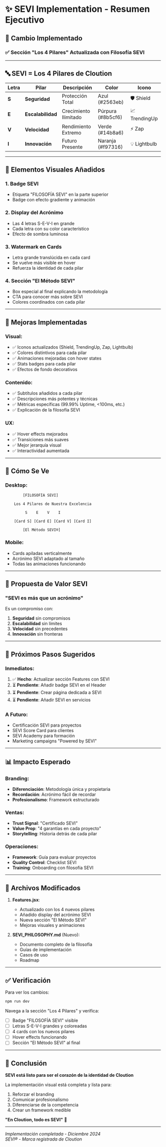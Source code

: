 # ✨ SEVI Implementation - Resumen Ejecutivo

## 🎯 Cambio Implementado

### ✅ **Sección "Los 4 Pilares" Actualizada con Filosofía SEVI**

---

## 🔤 SEVI = Los 4 Pilares de Cloution

| Letra | Pilar | Descripción | Color | Icono |
|-------|-------|-------------|-------|-------|
| **S** | **Seguridad** | Protección Total | Azul (#2563eb) | 🛡️ Shield |
| **E** | **Escalabilidad** | Crecimiento Ilimitado | Púrpura (#8b5cf6) | 📈 TrendingUp |
| **V** | **Velocidad** | Rendimiento Extremo | Verde (#14b8a6) | ⚡ Zap |
| **I** | **Innovación** | Futuro Presente | Naranja (#f97316) | 💡 Lightbulb |

---

## 🎨 Elementos Visuales Añadidos

### 1. **Badge SEVI**
- Etiqueta "FILOSOFÍA SEVI" en la parte superior
- Badge con efecto gradiente y animación

### 2. **Display del Acrónimo**
- Las 4 letras S-E-V-I en grande
- Cada letra con su color característico
- Efecto de sombra luminosa

### 3. **Watermark en Cards**
- Letra grande translúcida en cada card
- Se vuelve más visible en hover
- Refuerza la identidad de cada pilar

### 4. **Sección "El Método SEVI"**
- Box especial al final explicando la metodología
- CTA para conocer más sobre SEVI
- Colores coordinados con cada pilar

---

## 🚀 Mejoras Implementadas

### Visual:
- ✅ Iconos actualizados (Shield, TrendingUp, Zap, Lightbulb)
- ✅ Colores distintivos para cada pilar
- ✅ Animaciones mejoradas con hover states
- ✅ Stats badges para cada pilar
- ✅ Efectos de fondo decorativos

### Contenido:
- ✅ Subtítulos añadidos a cada pilar
- ✅ Descripciones más potentes y técnicas
- ✅ Métricas específicas (99.99% Uptime, <100ms, etc.)
- ✅ Explicación de la filosofía SEVI

### UX:
- ✅ Hover effects mejorados
- ✅ Transiciones más suaves
- ✅ Mejor jerarquía visual
- ✅ Interactividad aumentada

---

## 📱 Cómo Se Ve

### Desktop:
```
        [FILOSOFÍA SEVI]
    
    Los 4 Pilares de Nuestra Excelencia
    
         S    E    V    I
    
    [Card S] [Card E] [Card V] [Card I]
    
        [El Método SEVI®]
```

### Mobile:
- Cards apiladas verticalmente
- Acrónimo SEVI adaptado al tamaño
- Todas las animaciones funcionando

---

## 💼 Propuesta de Valor SEVI

### **"SEVI es más que un acrónimo"**

Es un compromiso con:
1. **Seguridad** sin compromisos
2. **Escalabilidad** sin límites
3. **Velocidad** sin precedentes
4. **Innovación** sin fronteras

---

## 🎯 Próximos Pasos Sugeridos

### Inmediatos:
1. ✅ **Hecho**: Actualizar sección Features con SEVI
2. ⏳ **Pendiente**: Añadir badge SEVI en el Header
3. ⏳ **Pendiente**: Crear página dedicada a SEVI
4. ⏳ **Pendiente**: Añadir SEVI en servicios

### A Futuro:
- Certificación SEVI para proyectos
- SEVI Score Card para clientes
- SEVI Academy para formación
- Marketing campaigns "Powered by SEVI"

---

## 📊 Impacto Esperado

### Branding:
- **Diferenciación**: Metodología única y propietaria
- **Recordación**: Acrónimo fácil de recordar
- **Profesionalismo**: Framework estructurado

### Ventas:
- **Trust Signal**: "Certificado SEVI"
- **Value Prop**: "4 garantías en cada proyecto"
- **Storytelling**: Historia detrás de cada pilar

### Operaciones:
- **Framework**: Guía para evaluar proyectos
- **Quality Control**: Checklist SEVI
- **Training**: Onboarding con filosofía SEVI

---

## 🔧 Archivos Modificados

1. **Features.jsx**:
   - Actualizado con los 4 nuevos pilares
   - Añadido display del acrónimo SEVI
   - Nueva sección "El Método SEVI"
   - Mejoras visuales y animaciones

2. **SEVI_PHILOSOPHY.md** (Nuevo):
   - Documento completo de la filosofía
   - Guías de implementación
   - Casos de uso
   - Roadmap

---

## ✅ Verificación

Para ver los cambios:
```bash
npm run dev
```

Navega a la sección "Los 4 Pilares" y verifica:
- [ ] Badge "FILOSOFÍA SEVI" visible
- [ ] Letras S-E-V-I grandes y coloreadas
- [ ] 4 cards con los nuevos pilares
- [ ] Hover effects funcionando
- [ ] Sección "El Método SEVI" al final

---

## 🎉 Conclusión

**SEVI está listo para ser el corazón de la identidad de Cloution**

La implementación visual está completa y lista para:
1. Reforzar el branding
2. Comunicar profesionalismo
3. Diferenciarse de la competencia
4. Crear un framework medible

**"En Cloution, todo es SEVI"** 🚀

---

*Implementación completada - Diciembre 2024*  
*SEVI® - Marca registrada de Cloution*